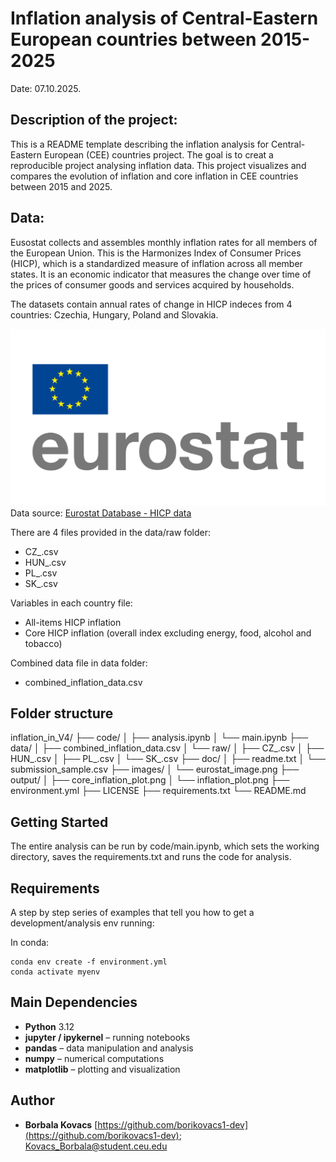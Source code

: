 # Inflation analysis of Central-Eastern European countries between 2015-2025
Date: 07.10.2025.

## Description of the project: 
This is a README template describing the inflation analysis for Central-Eastern European (CEE) countries project. The goal is to creat a reproducible project analysing inflation data. This project visualizes and compares the evolution of inflation and core inflation in CEE countries between 2015 and 2025. 

## Data: 
Eusostat collects and assembles monthly inflation rates for all members of the European Union. This is the Harmonizes Index of Consumer Prices (HICP), which is a standardized measure of inflation across all member states.  It is an economic indicator that measures the change over time of the prices of consumer goods and services acquired by households.

The datasets contain annual rates of change in HICP indeces from 4 countries: Czechia, Hungary, Poland and Slovakia.

![Description of image](images/eurostat_image.png)
Data source: [Eurostat Database - HICP data](https://ec.europa.eu/eurostat/databrowser/view/prc_hicp_manr/default/table?lang=en&category=prc.prc_hicp)

There are 4 files provided in the data/raw folder: 
* CZ_.csv
* HUN_.csv
* PL_.csv
* SK_.csv

Variables in each country file:
* All-items HICP inflation
* Core HICP inflation (overall index excluding energy, food, alcohol and tobacco)

Combined data file in data folder: 
* combined_inflation_data.csv

## Folder structure
inflation_in_V4/
├── code/
│   ├── analysis.ipynb
│   └── main.ipynb
├── data/
│   ├── combined_inflation_data.csv
│   └── raw/
│       ├── CZ_.csv
│       ├── HUN_.csv
│       ├── PL_.csv
│       └── SK_.csv 
├── doc/
│   ├── readme.txt
│   └── submission_sample.csv
├── images/
│   └── eurostat_image.png
├── output/
│   ├── core_inflation_plot.png
│   └── inflation_plot.png
├── environment.yml
├── LICENSE
├── requirements.txt
└── README.md

## Getting Started
The entire analysis can be run by code/main.ipynb, which sets the working directory, saves the requirements.txt and runs the code for analysis.

## Requirements

A step by step series of examples that tell you how to get a development/analysis env running:

In conda:
```
conda env create -f environment.yml
conda activate myenv
```


## Main Dependencies

- **Python** 3.12
- **jupyter / ipykernel** – running notebooks
- **pandas** – data manipulation and analysis
- **numpy** – numerical computations
- **matplotlib** – plotting and visualization

## Author

* **Borbala Kovacs**
 [https://github.com/borikovacs1-dev](https://github.com/borikovacs1-dev); Kovacs_Borbala@student.ceu.edu 